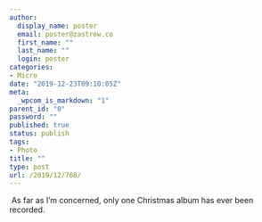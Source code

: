 ```yaml
---
author:
  display_name: poster
  email: poster@zastrow.co
  first_name: ""
  last_name: ""
  login: poster
categories:
- Micro
date: "2019-12-23T09:10:05Z"
meta:
  _wpcom_is_markdown: "1"
parent_id: "0"
password: ""
published: true
status: publish
tags:
- Photo
title: ""
type: post
url: /2019/12/768/
---
```

<p><img src="/assets/2019/12/77387123_527973141122786_310507190877344190_n.jpg?_nc_ht=scontent.cdninstagram.com&amp;_nc_ohc=vVdX4qn-5pgAX__sUN2&amp;oh=e228cf7147fcd3e08107f2b20f34fe84&amp;oe=5E8DDBD2" alt="" /> As far as I’m concerned, only one Christmas album has ever been recorded.</p>
